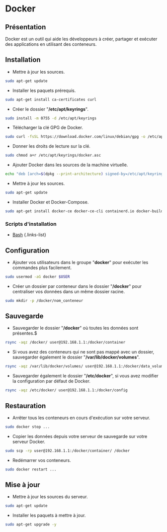 # Docker
## Présentation
Docker est un outil qui aide les développeurs à créer, partager et exécuter des applications en utilisant des conteneurs.

## Installation
- Mettre à jour les sources.
```bash
sudo apt-get update
```
- Installer les paquets prérequis.
```bash
sudo apt-get install ca-certificates curl
```
- Créer le dossier "**/etc/apt/keyrings**".
```bash
sudo install -m 0755 -d /etc/apt/keyrings
```
- Télécharger la clé GPG de Docker.
```bash
sudo curl -fsSL https://download.docker.com/linux/debian/gpg -o /etc/apt/keyrings/docker.asc
```
- Donner les droits de lecture sur la clé.
```bash
sudo chmod a+r /etc/apt/keyrings/docker.asc
```
- Ajouter Docker dans les sources de la machine virtuelle.
```bash
echo "deb [arch=$(dpkg --print-architecture) signed-by=/etc/apt/keyrings/docker.asc] https://download.docker.com/linux/debian $(. /etc/os-release && echo "$VERSION_CODENAME") stable" | sudo tee /etc/apt/sources.list.d/docker.list > /dev/null
```
- Mettre à jour les sources.
```bash
sudo apt-get update
```
- Installer Docker et Docker-Compose.
```bash
sudo apt-get install docker-ce docker-ce-cli containerd.io docker-buildx-plugin docker-compose-plugin -y
```

### Scripts d'installation
- [Bash](https://raw.githubusercontent.com/corentinbeuf/Bash/main/Docker/install_docker.sh)
{.links-list}

## Configuration
- Ajouter vos utilisateurs dans le groupe "**docker**" pour exécuter les commandes plus facilement.
```bash
sudo usermod -aG docker $USER
```
- Créer un dossier par conteneur dans le dossier "**/docker**" pour centraliser vos données dans un même dossier racine.
```bash
sudo mkdir -p /docker/nom_conteneur
```

## Sauvegarde
- Sauvegarder le dossier "**/docker**" où toutes les données sont présentes.$
```bash
rsync -aqz /docker/ user@192.168.1.1:/docker/container
```
- Si vous avez des conteneurs qui ne sont pas mappé avec un dossier, sauvegarder également le dossier "**/var/lib/docker/volumes**".
```bash
rsync -aqz /var/lib/docker/volumes/ user@192.168.1.1:/docker/data_volumes
```
- Sauvegarder également le dossier "**/etc/docker**", si vous avez modifier la configuration par défaut de Docker.
```bash
rsync -aqz /etc/docker/ user@192.168.1.1:/docker/config
```

## Restauration
- Arrêter tous les conteneurs en cours d'exécution sur votre serveur.
```bash
sudo docker stop ...
```
- Copier les données depuis votre serveur de sauvegarde sur votre serveur Docker.
```bash
sudo scp -rp user@192.168.1.1:/docker/container/ /docker
```
- Redémarrer vos conteneurs.
```bash
sudo docker restart ...
```

## Mise à jour
- Mettre à jour les sources du serveur.
```bash
sudo apt-get update
```
- Installer les paquets à mettre à jour.
```bash
sudo apt-get upgrade -y
```
